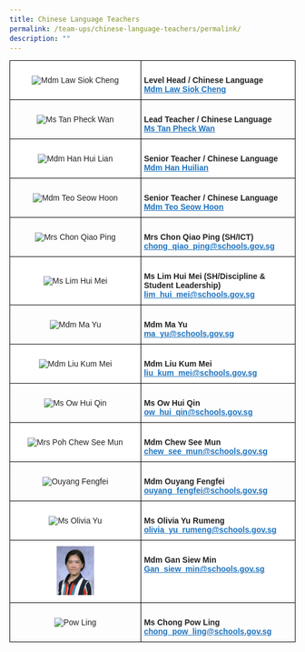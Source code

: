 ```yaml
---
title: Chinese Language Teachers
permalink: /team-ups/chinese-language-teachers/permalink/
description: ""
---
```

<style type="text/css">
.tg  {border-collapse:collapse;border-spacing:0;}
.tg td{border-color:black;border-style:solid;border-width:1px;font-family:Arial, sans-serif;font-size:14px;
  overflow:hidden;padding:10px 5px;word-break:normal;}
.tg th{border-color:black;border-style:solid;border-width:1px;font-family:Arial, sans-serif;font-size:14px;
  font-weight:normal;overflow:hidden;padding:10px 5px;word-break:normal;}
.tg .tg-l2bf{background-color:#FFF;color:#222;font-weight:bold;text-align:left;vertical-align:top}
.tg .tg-a3j2{background-color:#FFF;color:#222;text-align:center;vertical-align:middle}
.tg .tg-gj5f{background-color:;color:#222;text-align:center;vertical-align:middle}
.tg .tg-rs0e{background-color:;color:#222;font-weight:bold;text-align:left;vertical-align:top}
</style>
<table class="tg">
 <thead>
  <tr>
    <td class="tg-a3j2"><img src="https://unitypri.moe.edu.sg/wp-content/uploads/2022/06/mdm-law-siok-cheng-750x1000.jpg" style="width:30%" alt="Mdm Law Siok Cheng"></td>
    <td class="tg-l2bf"><br><span style="font-weight:bold">Level Head / Chinese Language</span><br><a href="mailto:law_siok_cheng@schools.gov.sg" target="_blank" rel="noopener noreferrer"><span style="text-decoration:underline;color:#1E73BE;background-color:transparent">Mdm Law Siok Cheng</span></a></td>
	</tr>
  <tr>
		<td class="tg-gj5f"><img src="https://unitypri.moe.edu.sg/wp-content/uploads/2022/07/Ms-Tan-Pheck-Wan-600x775.png" style="width:30%" alt="Ms Tan Pheck Wan"></td>
    <td class="tg-rs0e"><br><span style="font-weight:bold">Lead Teacher / Chinese Language</span><br><a href="mailto:tan_pheck_wan@schools.gov.sg" target="_blank" rel="noopener noreferrer"><span style="text-decoration:underline;color:#1E73BE;background-color:transparent">Ms Tan Pheck Wan</span></a></td>
	</tr>
	 <tr>
    <td class="tg-a3j2"><img src="https://unitypri.moe.edu.sg/wp-content/uploads/2022/06/mdm-han-hui-lian-750x1000.jpg" style="width:30%" alt="Mdm Han Hui Lian"></td>
    <td class="tg-l2bf"><br>
			<span style="font-weight:bold">Senior Teacher / Chinese Language</span><br><a href="mailto:han_huilian@schools.gov.sg" target="_blank" rel="noopener noreferrer"><span style="text-decoration:underline;color:#1E73BE;background-color:transparent">Mdm Han Huilian</span></a></td>
  </tr>
	 <tr>
    <td class="tg-gj5f"><img src="https://unitypri.moe.edu.sg/wp-content/uploads/2022/06/mdm-teo-seow-hoon-750x1000.jpg" style="width:30%" alt="Mdm Teo Seow Hoon"></td>
    <td class="tg-rs0e"><br><span style="font-weight:bold">Senior Teacher / Chinese Language</span><br><a href="mailto:teo_seow_hoon@schools.gov.sg" target="_blank" rel="noopener noreferrer"><span style="text-decoration:underline;color:#1E73BE;background-color:transparent">Mdm Teo Seow Hoon</span></a></td>
  </tr>
	<tr>
    <td class="tg-gj5f"><img src="https://unitypri.moe.edu.sg/wp-content/uploads/2022/06/mrs-chon-qiao-ping-750x1000.jpg" style="width:30%" alt="Mrs Chon Qiao Ping"></td>
    <td class="tg-rs0e"><br><span style="font-weight:bold">Mrs Chon Qiao Ping (SH/ICT)</span><br><a href="mailto:chong_qiao_ping@schools.gov.sg" target="_blank" rel="noopener noreferrer"><span style="text-decoration:underline;color:#1E73BE;background-color:transparent">chong_qiao_ping@schools.gov.sg</span></a></td>
  </tr>
  <tr>
    <td class="tg-a3j2"><img src="https://unitypri.moe.edu.sg/wp-content/uploads/2022/06/ms-lim-hui-mei-750x1000.jpg" style="width:30%" alt="Ms Lim Hui Mei"></td>
    <td class="tg-l2bf"><br><span style="font-weight:bold">Ms Lim Hui Mei (SH/Discipline &amp; Student Leadership)</span><br><a href="mailto:hui_mei@schools.gov.sg" target="_blank" rel="noopener noreferrer"><span style="text-decoration:underline;color:#1E73BE;background-color:transparent">lim_hui_mei@schools.gov.sg</span></a></td>
  </tr>
  <tr>
    <td class="tg-gj5f"><img src="https://unitypri.moe.edu.sg/wp-content/uploads/2022/06/mdm-ma-yu-750x1000.jpg" style="width:30%" alt="Mdm Ma Yu"></td>
    <td class="tg-rs0e"><br>
			<span style="font-weight:bold">Mdm Ma Yu</span><br><a href="mailto:ma_yu@schools.gov.sg" target="_blank" rel="noopener noreferrer"><span style="text-decoration:underline;color:#1E73BE;background-color:transparent">ma_yu@schools.gov.sg</span></a></td>
  </tr>
  <tr>
    <td class="tg-a3j2"><img src="https://unitypri.moe.edu.sg/wp-content/uploads/2022/06/mdm-liu-kum-mei-750x1000.jpg" style="width:30%" alt="Mdm Liu Kum Mei"></td>
    <td class="tg-l2bf"><br>
			<span style="font-weight:bold">Mdm Liu Kum Mei</span><br><a href="mailto:liu_kum_mei@schools.gov.sg" target="_blank" rel="noopener noreferrer"><span style="text-decoration:underline;color:#1E73BE;background-color:transparent">liu_kum_mei@schools.gov.sg</span></a></td>
  </tr>
  <tr>
    <td class="tg-gj5f"><img src="https://unitypri.moe.edu.sg/wp-content/uploads/2022/06/ms-ow-hui-qin-750x1000.jpg" style="width:30%" alt="Ms Ow Hui Qin"></td>
    <td class="tg-rs0e"><br>
			<span style="font-weight:bold">Ms Ow Hui Qin</span><br><a href="mailto:ow_hui_qin@schools.gov.sg" target="_blank" rel="noopener noreferrer"><span style="text-decoration:underline;color:#1E73BE;background-color:transparent">ow_hui_qin@schools.gov.sg</span></a></td>
  </tr>
  <tr>
    <td class="tg-a3j2"><img src="https://unitypri.moe.edu.sg/wp-content/uploads/2022/06/mrs-poh-chew-see-mun-750x1000.jpg" style="width:30%" alt="Mrs Poh Chew See Mun"></td>
    <td class="tg-l2bf"><br>
			<span style="font-weight:bold">Mdm Chew See Mun</span><br><a href="mailto:chew_see_mun@schools.gov.sg" target="_blank" rel="noopener noreferrer"><span style="text-decoration:underline;color:#1E73BE;background-color:transparent">chew_see_mun@schools.gov.sg</span></a></td>
  </tr>
  <tr>
    <td class="tg-gj5f"><img src="https://unitypri-moe-edu-sg-admin.cwp-stg.sg/wp-content/uploads/2022/04/Ouyang-Fengfei.png" style="width:30%" alt="Ouyang Fengfei"></td>
    <td class="tg-rs0e"><br>
			<span style="font-weight:bold">Mdm Ouyang Fengfei</span><br><a href="mailto:ouyang_fengfei@schools.gov.sg" target="_blank" rel="noopener noreferrer"><span style="text-decoration:underline;color:#1E73BE;background-color:transparent">ouyang_fengfei@schools.gov.sg</span></a></td>
  </tr>
  <tr>
    <td class="tg-a3j2"><img src="https://unitypri.moe.edu.sg/wp-content/uploads/2022/06/ms-olivia-yu-750x1000.jpg" style="width:30%" alt="Ms Olivia Yu"></td>
    <td class="tg-l2bf"><br>
			<span style="font-weight:bold">Ms Olivia Yu Rumeng</span><br><a href="mailto:olivia_yu_rumeng@schools.gov.sg" target="_blank" rel="noopener noreferrer"><span style="text-decoration:underline;color:#1E73BE;background-color:transparent">olivia_yu_rumeng@schools.gov.sg</span></a></td>
  </tr>
   <tr>
    <td class="tg-a3j2"><img src="/images/Our%20Team%20UPS/Chinese%20Language%20Teachers/Siew%20Min.jpg" style="width:30%" alt="Gan Siew Min"></td>
    <td class="tg-l2bf"><br><span style="font-weight:bold">Mdm Gan Siew Min</span><br><a href="mailto:Gan_siew_min@schools.gov.sg" target="_blank" rel="noopener noreferrer"><span style="text-decoration:underline;color:#1E73BE;background-color:transparent">Gan_siew_min@schools.gov.sg</span></a></td>
  </tr>
  <tr>
    <td class="tg-gj5f"><img src="https://unitypri.moe.edu.sg/wp-content/uploads/2022/06/pow-ling.png" style="width:30%" alt="Pow Ling"></td>
    <td class="tg-rs0e"><br>
			<span style="font-weight:bold">Ms Chong Pow Ling</span><br><a href="mailto:chong_pow_ling@schools.gov.sg" target="_blank" rel="noopener noreferrer"><span style="text-decoration:underline;color:#1E73BE;background-color:transparent">chong_pow_ling@schools.gov.sg</span></a></td>
  </tr>
	 </table>